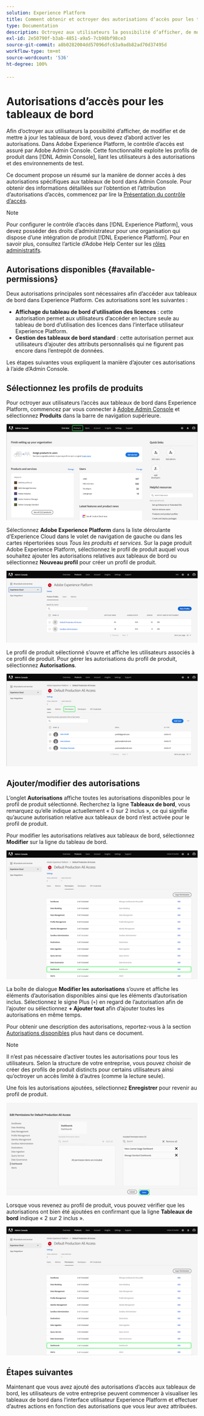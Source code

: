 ```yaml
---
solution: Experience Platform
title: Comment obtenir et octroyer des autorisations dʼaccès pour les tableaux de bord Experience Platform
type: Documentation
description: Octroyez aux utilisateurs la possibilité dʼafficher, de modifier et de mettre à jour les tableaux de bord Experience Platform à lʼaide dʼAdobe Admin Console.
exl-id: 2e50790f-b3ab-4851-a9a5-7cb98bf98ce3
source-git-commit: a8b0282004dd57096dfc63a9adb82ad70d37495d
workflow-type: tm+mt
source-wordcount: '536'
ht-degree: 100%

---
```


# Autorisations dʼaccès pour les tableaux de bord

Afin dʼoctroyer aux utilisateurs la possibilité dʼafficher, de modifier et de mettre à jour les tableaux de bord, vous devez dʼabord activer les autorisations. Dans Adobe Experience Platform, le contrôle dʼaccès est assuré par Adobe Admin Console. Cette fonctionnalité exploite les profils de produit dans [!DNL Admin Console], liant les utilisateurs à des autorisations et des environnements de test.

Ce document propose un résumé sur la manière de donner accès à des autorisations spécifiques aux tableaux de bord dans Admin Console. Pour obtenir des informations détaillées sur lʼobtention et lʼattribution dʼautorisations dʼaccès, commencez par lire la [Présentation du contrôle dʼaccès](../access-control/home.md).

>[!NOTE]
>
>Pour configurer le contrôle dʼaccès dans [!DNL Experience Platform], vous devez posséder des droits dʼadministrateur pour une organisation qui dispose dʼune intégration de produit [!DNL Experience Platform]. Pour en savoir plus, consultez l’article d’Adobe Help Center sur les [rôles administratifs](https://helpx.adobe.com/fr/enterprise/using/admin-roles.html).

## Autorisations disponibles {#available-permissions}

Deux autorisations principales sont nécessaires afin dʼaccéder aux tableaux de bord dans Experience Platform. Ces autorisations sont les suivantes :

* **Affichage du tableau de bord dʼutilisation des licences** : cette autorisation permet aux utilisateurs dʼaccéder en lecture seule au tableau de bord dʼutilisation des licences dans lʼinterface utilisateur Experience Platform.
* **Gestion des tableaux de bord standard** : cette autorisation permet aux utilisateurs dʼajouter des attributs personnalisés qui ne figurent pas encore dans lʼentrepôt de données.

Les étapes suivantes vous expliquent la manière dʼajouter ces autorisations à lʼaide dʼAdmin Console.

## Sélectionnez les profils de produits

Pour octroyer aux utilisateurs lʼaccès aux tableaux de bord dans Experience Platform, commencez par vous connecter à [Adobe Admin Console](https://adminconsole.adobe.com) et sélectionnez **Produits** dans la barre de navigation supérieure.

![](images/admin-console/admin-console-overview.png)

Sélectionnez **Adobe Experience Platform** dans la liste déroulante dʼExperience Cloud dans le volet de navigation de gauche ou dans les cartes répertoriées sous *Tous les produits et services*. Sur la page produit Adobe Experience Platform, sélectionnez le profil de produit auquel vous souhaitez ajouter les autorisations relatives aux tableaux de bord ou sélectionnez **Nouveau profil** pour créer un profil de produit.

![](images/admin-console/products.png)

Le profil de produit sélectionné sʼouvre et affiche les utilisateurs associés à ce profil de produit. Pour gérer les autorisations du profil de produit, sélectionnez **Autorisations**.

![](images/admin-console/product-users.png)

## Ajouter/modifier des autorisations

Lʼonglet **Autorisations** affiche toutes les autorisations disponibles pour le profil de produit sélectionné. Recherchez la ligne **Tableaux de bord**, vous remarquez quʼelle indique actuellement « 0 sur 2 inclus », ce qui signifie quʼaucune autorisation relative aux tableaux de bord nʼest activée pour le profil de produit.

Pour modifier les autorisations relatives aux tableaux de bord, sélectionnez **Modifier** sur la ligne du tableau de bord.

![](images/admin-console/product-permissions.png)

La boîte de dialogue **Modifier les autorisations** sʼouvre et affiche les éléments dʼautorisation disponibles ainsi que les éléments dʼautorisation inclus. Sélectionnez le signe Plus (`+`) en regard de lʼautorisation afin de lʼajouter ou sélectionnez **+ Ajouter tout** afin dʼajouter toutes les autorisations en même temps.

Pour obtenir une description des autorisations, reportez-vous à la section [Autorisations disponibles](#available-permissions) plus haut dans ce document.

>[!NOTE]
>
>Il nʼest pas nécessaire dʼactiver toutes les autorisations pour tous les utilisateurs. Selon la structure de votre entreprise, vous pouvez choisir de créer des profils de produit distincts pour certains utilisateurs ainsi quʼoctroyer un accès limité à dʼautres (comme la lecture seule).

Une fois les autorisations ajoutées, sélectionnez **Enregistrer** pour revenir au profil de produit.

![](images/admin-console/dashboard-permissions.png)

Lorsque vous revenez au profil de produit, vous pouvez vérifier que les autorisations ont bien été ajoutées en confirmant que la ligne **Tableaux de bord** indique « 2 sur 2 inclus ».

![](images/admin-console/product-permissions-included.png)

## Étapes suivantes

Maintenant que vous avez ajouté des autorisations dʼaccès aux tableaux de bord, les utilisateurs de votre entreprise peuvent commencer à visualiser les tableaux de bord dans lʼinterface utilisateur Experience Platform et effectuer dʼautres actions en fonction des autorisations que vous leur avez attribuées.

